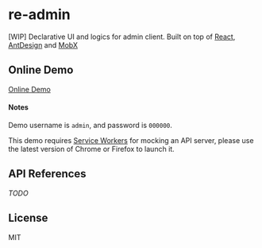 # re-admin

[WIP] Declarative UI and logics for admin client. Built on top of
[React](https://reactjs.org/), [AntDesign](https://ant.design) and
[MobX](https://mobx.js.org/index.html)

## Online Demo

[Online Demo](https://cantonjs.github.io/re-admin/test)

#### Notes

Demo username is `admin`, and password is `000000`.

This demo requires [Service Workers](https://w3c.github.io/ServiceWorker/) for
mocking an API server, please use the latest version of Chrome or Firefox to
launch it.

## API References

_TODO_

## License

MIT
